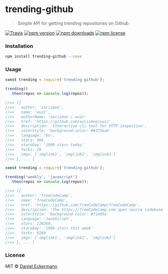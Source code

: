 # trending-github
> Simple API for getting trending repositories on Github

[![Travis](https://img.shields.io/travis/ecrmnn/trending-github.svg?style=flat-square)](https://travis-ci.org/ecrmnn/trending-github.svg?branch=master)
[![npm version](https://img.shields.io/npm/v/trending-github.svg?style=flat-square)](http://badge.fury.io/js/trending-github)
[![npm downloads](https://img.shields.io/npm/dm/trending-github.svg?style=flat-square)](http://badge.fury.io/js/trending-github)
[![npm license](https://img.shields.io/npm/l/trending-github.svg?style=flat-square)](http://badge.fury.io/js/trending-github)

### Installation
```bash
npm install trending-github --save
```

### Usage
```javascript
const trending = require('trending-github');

trending()
  .then(repos => console.log(repos));

//=> [{
//=>   author: 'asciimoo',
//=>   name: 'wuzz',
//=>   authorName: 'asciimoo / wuzz'
//=>   href: 'https://github.com/asciimoo/wuzz',
//=>   description: 'Interactive cli tool for HTTP inspection',
//=>   colorStyle: 'background-color: ##375eab'
//=>   language: 'Go',
//=>   stars: 966,
//=>   starsDay: '1999 stars today'
//=>   forks: 20
//=>   imgs: ['imglink1', 'imglink2', 'imglink3']
//=> }, ... ]
```

```javascript
const trending = require('trending-github');

trending('weekly', 'javascript')
  .then(repos => console.log(repos));

//=> [{
//=>   author: 'freeCodeCamp',
//=>   name: 'freeCodeCamp',
//=>   href: 'https://github.com/freeCodeCamp/freeCodeCamp',
//=>   description: 'The https://freeCodeCamp.com open source codebase and curriculum. Learn to code and help nonprofits.',
//=>   colorStyle: 'background-color: #f1e05a'
//=>   language: 'JavaScript',
//=>   stars: 229260,
//=>   starsDay: '1999 stars this week'
//=>   forks: 9289
//=>   imgs: ['imglink1', 'imglink2', 'imglink3']
//=> }, ... ]
```

### License
MIT © [Daniel Eckermann](http://danieleckermann.com)
